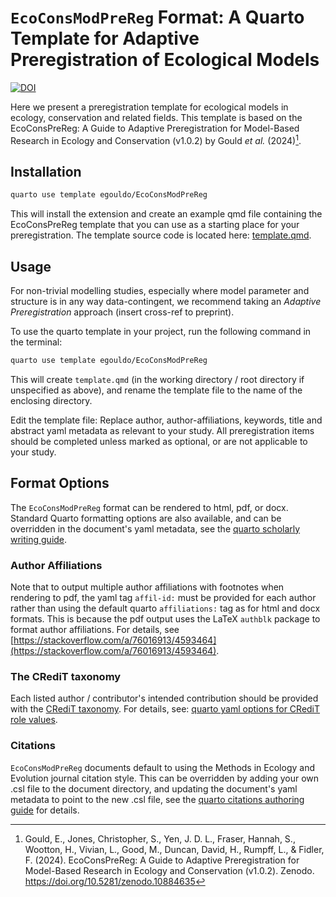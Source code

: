 # `EcoConsModPreReg` Format: A Quarto Template for Adaptive Preregistration of Ecological Models

[![DOI](https://zenodo.org/badge/914660247.svg)](https://doi.org/10.5281/zenodo.15655052)

Here we present a preregistration template for ecological models in ecology, conservation and related fields. This template is based on the EcoConsPreReg: A Guide to Adaptive Preregistration for Model-Based Research in Ecology and Conservation (v1.0.2) by Gould *et al.* (2024)[^1].

## Installation

```bash
quarto use template egouldo/EcoConsModPreReg
```

This will install the extension and create an example qmd file containing the EcoConsPreReg template that you can use as a starting place for your preregistration. The template source code is located here: [template.qmd](template.qmd).

## Usage

For non-trivial modelling studies, especially where model parameter and structure is in any way data-contingent, we recommend taking an *Adaptive Preregistration* approach (insert cross-ref to preprint). 

To use the quarto template in your project, run the following command in the terminal:

```bash
quarto use template egouldo/EcoConsModPreReg
```

This will create `template.qmd` (in the working directory / root directory if unspecified as above), and rename the template file to the name of the enclosing directory.

Edit the template file: Replace author, author-affiliations, keywords, title and abstract yaml metadata as relevant to your study. All preregistration items should be completed unless marked as optional, or are not applicable to your study.

## Format Options

The `EcoConsModPreReg` format can be rendered to html, pdf, or docx. Standard Quarto formatting options are also available, and can be overridden in the document's yaml metadata, see the [quarto scholarly writing guide](https://quarto.org/docs/authoring/front-matter.html).

### Author Affiliations

Note that to output multiple author affiliations with footnotes when rendering to pdf, the yaml tag `affil-id:` must be provided for each author rather than using the default quarto `affiliations:` tag as for html and docx formats. This is because the pdf output uses the LaTeX `authblk` package to format author affiliations. For details, see [https://stackoverflow.com/a/76016913/4593464](https://stackoverflow.com/a/76016913/4593464).

### The CRediT taxonomy

Each listed author / contributor's intended contribution should be provided with the [CRediT taxonomy](https://credit.niso.org/). For details, see: [quarto yaml options for CRediT role values](https://quarto.org/docs/journals/authors.html#roles).

### Citations

`EcoConsModPreReg` documents default to using the Methods in Ecology and Evolution journal citation style. This can be overridden by adding your own .csl file to the document directory, and updating the document's yaml metadata to point to the new .csl file, see the [quarto citations authoring guide](https://quarto.org/docs/authoring/citations.html) for details.

[^1]: Gould, E., Jones, Christopher, S., Yen, J. D. L., Fraser, Hannah, S., Wootton, H., Vivian, L., Good, M., Duncan, David, H., Rumpff, L., & Fidler, F. (2024). EcoConsPreReg: A Guide to Adaptive Preregistration for Model-Based Research in Ecology and Conservation (v1.0.2). Zenodo. https://doi.org/10.5281/zenodo.10884635

